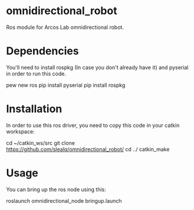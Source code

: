 # omnidirectional_robot
Ros module for Arcos Lab omnidirectional robot.

# Dependencies 
You'll need to install rospkg (In case you don't already have it) and pyserial in order to run this code.

  pew new ros
  pip install pyserial 
  pip install rospkg
  
# Installation
In order to use this ros driver, you need to copy this code in your catkin workspace:
  
  cd ~/catkin_ws/src
  git clone https://github.com/slealq/omnidirectional_robot/ 
  cd ../
  catkin_make
  
# Usage
You can bring up the ros node using this: 
  
  roslaunch omnidirectional_node bringup.launch
